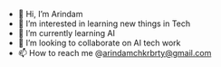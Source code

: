 - 👋 Hi, I’m Arindam
- 👀 I’m interested in learning new things in Tech
- 🌱 I’m currently learning AI
- 💞️ I’m looking to collaborate on AI tech work
- 📫 How to reach me @arindamchkrbrty@gmail.com

<!---
asandata/asandata is a ✨ special ✨ repository because its `README.md` (this file) appears on your GitHub profile.
You can click the Preview link to take a look at your changes.
--->
